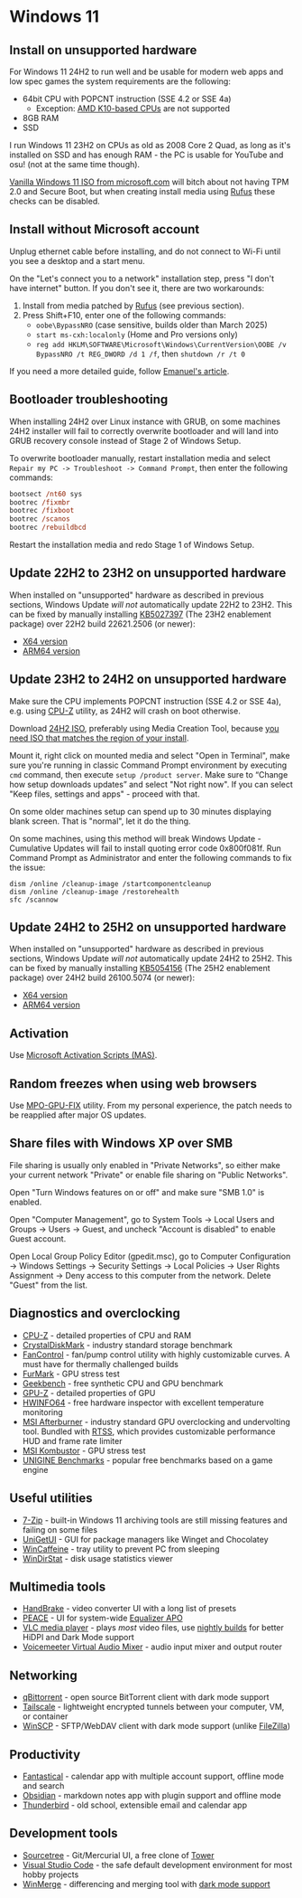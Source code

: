# Windows 11

## Install on unsupported hardware

For Windows 11 24H2 to run well and be usable for modern web apps and low spec games the system requirements are the following:

- 64bit CPU with POPCNT instruction (SSE 4.2 or SSE 4a)
  - Exception: [AMD K10-based CPUs](https://en.wikipedia.org/wiki/AMD_10h) are not supported
- 8GB RAM
- SSD

I run Windows 11 23H2 on CPUs as old as 2008 Core 2 Quad, as long as it's installed on SSD and has enough RAM - the PC is usable for YouTube and osu! (not at the same time though).

[Vanilla Windows 11 ISO from microsoft.com](https://www.microsoft.com/en-us/software-download/windows11/) will bitch about not having TPM 2.0 and Secure Boot, but when creating install media using [Rufus](https://rufus.ie/en/) these checks can be disabled.

## Install without Microsoft account

Unplug ethernet cable before installing, and do not connect to Wi-Fi until you see a desktop and a start menu.

On the "Let's connect you to a network" installation step, press "I don't have internet" button. If you don't see it, there are two workarounds:

1. Install from media patched by [Rufus](https://rufus.ie/en/) (see previous section).
2. Press Shift+F10, enter one of the following commands:
   - `oobe\BypassNRO` (case sensitive, builds older than March 2025)
   - `start ms-cxh:localonly` (Home and Pro versions only)
   - `reg add HKLM\SOFTWARE\Microsoft\Windows\CurrentVersion\OOBE /v BypassNRO /t REG_DWORD /d 1 /f`, then `shutdown /r /t 0`

If you need a more detailed guide, follow [Emanuel's article](https://itstechbased.com/new-windows-11-25h2-update-blocks-microsoft-account-bypass-new-methods/).

## Bootloader troubleshooting

When installing 24H2 over Linux instance with GRUB, on some machines 24H2 installer will fail to correctly overwrite bootloader and will land into GRUB recovery console instead of Stage 2 of Windows Setup.

To overwrite bootloader manually, restart installation media and select `Repair my PC -> Troubleshoot -> Command Prompt`, then enter the following commands:

```ps
bootsect /nt60 sys
bootrec /fixmbr
bootrec /fixboot
bootrec /scanos
bootrec /rebuildbcd
```

Restart the installation media and redo Stage 1 of Windows Setup.

## Update 22H2 to 23H2 on unsupported hardware

When installed on "unsupported" hardware as described in previous sections, Windows Update _will not_ automatically update 22H2 to 23H2. This can be fixed by manually installing [KB5027397](https://support.microsoft.com/en-us/topic/kb5027397-feature-update-to-windows-11-version-23h2-by-using-an-enablement-package-b9e76726-3c94-40de-b40b-99decba3db9d) (The 23H2 enablement package) over 22H2 build 22621.2506 (or newer):

- [X64 version](https://catalog.sf.dl.delivery.mp.microsoft.com/filestreamingservice/files/caa3ff4a-6420-4341-aeae-33b2d7f463be/public/windows11.0-kb5027397-x64_3a9c368e239bb928c32a790cf1663338d2cad472.msu)
- [ARM64 version](https://catalog.sf.dl.delivery.mp.microsoft.com/filestreamingservice/files/c29dd4ea-7f6a-4636-a991-29ba8ae70658/public/windows11.0-kb5027397-arm64_bacb74fba9077a5b7ae2f74a3ebb0b506f9708f3.msu)

## Update 23H2 to 24H2 on unsupported hardware

Make sure the CPU implements POPCNT instruction (SSE 4.2 or SSE 4a), e.g. using [CPU-Z](https://www.cpuid.com/softwares/cpu-z.html) utility, as 24H2 will crash on boot otherwise.

Download [24H2 ISO](https://www.microsoft.com/en-us/software-download/windows11), preferably using Media Creation Tool, because [you need ISO that matches the region of your install](https://www.winhelponline.com/blog/keep-personal-files-and-apps-grayed-out-setup/).

Mount it, right click on mounted media and select "Open in Terminal", make sure you're running in classic Command Prompt environment by executing `cmd` command, then execute `setup /product server`. Make sure to “Change how setup downloads updates” and select "Not right now". If you can select "Keep files, settings and apps" - proceed with that.

On some older machines setup can spend up to 30 minutes displaying blank screen. That is "normal", let it do the thing.

On some machines, using this method will break Windows Update - Cumulative Updates will fail to install quoting error code 0x800f081f. Run Command Prompt as Administrator and enter the following commands to fix the issue:

```shell
dism /online /cleanup-image /startcomponentcleanup
dism /online /cleanup-image /restorehealth
sfc /scannow
```

## Update 24H2 to 25H2 on unsupported hardware

When installed on "unsupported" hardware as described in previous sections, Windows Update _will not_ automatically update 24H2 to 25H2. This can be fixed by manually installing [KB5054156](https://support.microsoft.com/en-us/topic/kb5054156-feature-update-to-windows-11-version-25h2-by-using-an-enablement-package-4d307e2d-3028-4323-bb46-552cff491643) (The 25H2 enablement package) over 24H2 build 26100.5074 (or newer):

- [X64 version](https://catalog.sf.dl.delivery.mp.microsoft.com/filestreamingservice/files/fa84cc49-18b2-4c26-b389-90c96e6ae0d2/public/windows11.0-kb5054156-x64_a0c1638cbcf4cf33dbe9a5bef69db374b4786974.msu)
- [ARM64 version](https://catalog.sf.dl.delivery.mp.microsoft.com/filestreamingservice/files/78b265e5-83a8-4e0a-9060-efbe0bac5bde/public/windows11.0-kb5054156-arm64_3d5c91aaeb08a87e0717f263ad4a61186746e465.msu)

## Activation

Use [Microsoft Activation Scripts (MAS)](https://github.com/massgravel/Microsoft-Activation-Scripts).

## Random freezes when using web browsers

Use [MPO-GPU-FIX](https://github.com/RedDot-3ND7355/MPO-GPU-FIX) utility. From my personal experience, the patch needs to be reapplied after major OS updates.

## Share files with Windows XP over SMB

File sharing is usually only enabled in "Private Networks", so either make your current network "Private" or enable file sharing on "Public Networks".

Open "Turn Windows features on or off" and make sure "SMB 1.0" is enabled.

Open "Computer Management", go to System Tools -> Local Users and Groups -> Users -> Guest, and uncheck "Account is disabled" to enable Guest account.

Open Local Group Policy Editor (gpedit.msc), go to Computer Configuration -> Windows Settings -> Security Settings -> Local Policies -> User Rights Assignment -> Deny access to this computer from the network. Delete "Guest" from the list.

## Diagnostics and overclocking

- [CPU-Z](https://www.cpuid.com/softwares/cpu-z.html) - detailed properties of CPU and RAM
- [CrystalDiskMark](https://crystalmark.info/en/) - industry standard storage benchmark
- [FanControl](https://getfancontrol.com/) - fan/pump control utility with highly customizable curves. A must have for thermally challenged builds
- [FurMark](https://geeks3d.com/furmark/) - GPU stress test
- [Geekbench](https://www.geekbench.com/) - free synthetic CPU and GPU benchmark
- [GPU-Z](https://www.techpowerup.com/download/techpowerup-gpu-z/) - detailed properties of GPU
- [HWINFO64](https://www.hwinfo.com/download/) - free hardware inspector with excellent temperature monitoring
- [MSI Afterburner](https://www.msi.com/Landing/afterburner/graphics-cards) - industry standard GPU overclocking and undervolting tool. Bundled with [RTSS](https://www.guru3d.com/download/rtss-rivatuner-statistics-server-download/), which provides customizable performance HUD and frame rate limiter
- [MSI Kombustor](https://www.geeks3d.com/furmark/kombustor/downloads/) - GPU stress test
- [UNIGINE Benchmarks](https://benchmark.unigine.com/) - popular free benchmarks based on a game engine

## Useful utilities

- [7-Zip](https://www.7-zip.org/) - built-in Windows 11 archiving tools are still missing features and failing on some files
- [UniGetUI](https://www.marticliment.com/unigetui/) - GUI for package managers like Winget and Chocolatey
- [WinCaffeine](https://wincaffeine.jonaskohl.de/) - tray utility to prevent PC from sleeping
- [WinDirStat](https://windirstat.net/) - disk usage statistics viewer

## Multimedia tools

- [HandBrake](https://handbrake.fr/features.php) - video converter UI with a long list of presets
- [PEACE](https://sourceforge.net/projects/peace-equalizer-apo-extension/) - UI for system-wide [Equalizer APO](https://sourceforge.net/projects/equalizerapo)
- [VLC media player](https://www.videolan.org/vlc/) - plays _most_ video files, use [nightly builds](https://nightlies.videolan.org/) for better HiDPI and Dark Mode support
- [Voicemeeter Virtual Audio Mixer](https://vb-audio.com/Voicemeeter/index.htm) - audio input mixer and output router

## Networking

- [qBittorrent](https://www.qbittorrent.org/) - open source BitTorrent client with dark mode support
- [Tailscale](https://tailscale.com/) - lightweight encrypted tunnels between your computer, VM, or container
- [WinSCP](https://winscp.net/eng/index.php) - SFTP/WebDAV client with dark mode support (unlike [FileZilla](https://filezilla-project.org/))

## Productivity

- [Fantastical](https://flexibits.com/fantastical) - calendar app with multiple account support, offline mode and search
- [Obsidian](https://obsidian.md/) - markdown notes app with plugin support and offline mode
- [Thunderbird](https://www.thunderbird.net/en-US/) - old school, extensible email and calendar app

## Development tools

- [Sourcetree](https://www.sourcetreeapp.com/) - Git/Mercurial UI, a free clone of [Tower](https://www.git-tower.com/windows)
- [Visual Studio Code](https://code.visualstudio.com/) - the safe default development environment for most hobby projects
- [WinMerge](https://winmerge.org/) - differencing and merging tool with [dark mode support](https://github.com/rkodey/winmerge-visual-studio-dark)
